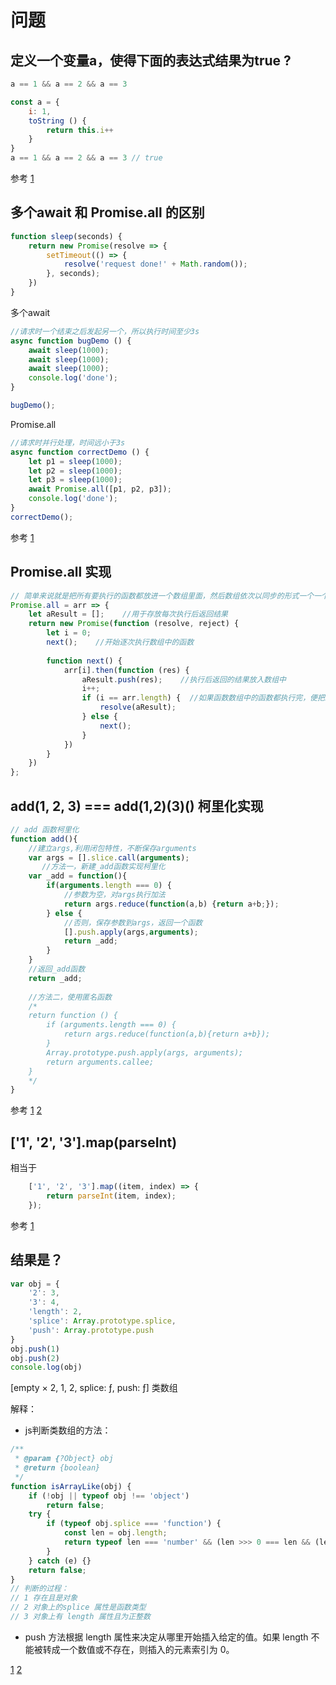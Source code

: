 # 问题

## 定义一个变量a，使得下面的表达式结果为true ?
```js
a == 1 && a == 2 && a == 3
```

```js
const a = {
    i: 1,
    toString () {
    	return this.i++
    }
}
a == 1 && a == 2 && a == 3 // true
```
参考
[1](https://juejin.im/post/5bc5c752f265da0a9a399a62)

## 多个await 和 Promise.all 的区别
```js
function sleep(seconds) {
    return new Promise(resolve => {
        setTimeout(() => {
            resolve('request done!' + Math.random());
        }, seconds);
    })
}
```
多个await
```js
//请求时一个结束之后发起另一个，所以执行时间至少3s
async function bugDemo () {
    await sleep(1000);
    await sleep(1000);
    await sleep(1000);
    console.log('done');
}

bugDemo();
```
Promise.all 
```js
//请求时并行处理，时间远小于3s
async function correctDemo () {
    let p1 = sleep(1000);
    let p2 = sleep(1000);
    let p3 = sleep(1000);
    await Promise.all([p1, p2, p3]);
    console.log('done');
}
correctDemo();
```
参考
[1](https://juejin.im/post/59e086fc51882578e310f92d)

## Promise.all 实现
```js
// 简单来说就是把所有要执行的函数都放进一个数组里面，然后数组依次以同步的形式一个一个执行，执行结束后能够接着执行then里面的东西。
Promise.all = arr => {
    let aResult = [];    //用于存放每次执行后返回结果
    return new Promise(function (resolve, reject) {
        let i = 0;
        next();    //开始逐次执行数组中的函数
        
        function next() {
            arr[i].then(function (res) {
                aResult.push(res);    //执行后返回的结果放入数组中
                i++;
                if (i == arr.length) {  //如果函数数组中的函数都执行完，便把结果数组传给then
                    resolve(aResult);
                } else {
                    next();
                }
            })
        }
    })
};
```

## add(1, 2, 3) === add(1,2)(3)() 柯里化实现
```js
// add 函数柯里化
function add(){
    //建立args,利用闭包特性，不断保存arguments
    var args = [].slice.call(arguments);
       //方法一，新建_add函数实现柯里化
    var _add = function(){
        if(arguments.length === 0) {
            //参数为空，对args执行加法
            return args.reduce(function(a,b) {return a+b;});
        } else {
            //否则，保存参数到args，返回一个函数
            [].push.apply(args,arguments);
            return _add;
        }
    }
    //返回_add函数
    return _add;
    
    //方法二，使用匿名函数
    /*
    return function () {
        if (arguments.length === 0) {
            return args.reduce(function(a,b){return a+b});
        }
        Array.prototype.push.apply(args, arguments);
        return arguments.callee;
    }
    */
}
```
参考
[1](https://www.jianshu.com/p/f88a5175e7a2)
[2](https://blog.csdn.net/qq_39207948/article/details/80593715)

## ['1', '2', '3'].map(parseInt) 
相当于
```js
    ['1', '2', '3'].map((item, index) => {
        return parseInt(item, index);
    });
```

参考 [1](https://github.com/Advanced-Frontend/Daily-Interview-Question/issues/4)

## 结果是？
```js
var obj = {
    '2': 3,
    '3': 4,
    'length': 2,
    'splice': Array.prototype.splice,
    'push': Array.prototype.push
}
obj.push(1)
obj.push(2)
console.log(obj)
```
[empty × 2, 1, 2, splice: ƒ, push: ƒ]  类数组

解释：
- js判断类数组的方法：
```js
/**
 * @param {?Object} obj
 * @return {boolean}
 */
function isArrayLike(obj) {
    if (!obj || typeof obj !== 'object')
        return false;
    try {
        if (typeof obj.splice === 'function') {
            const len = obj.length;
            return typeof len === 'number' && (len >>> 0 === len && (len > 0 || 1 / len > 0));
        }
    } catch (e) {}
    return false;
}
// 判断的过程：
// 1 存在且是对象
// 2 对象上的splice 属性是函数类型
// 3 对象上有 length 属性且为正整数
```
- push 方法根据 length 属性来决定从哪里开始插入给定的值。如果 length 不能被转成一个数值或不存在，则插入的元素索引为 0。

[1](https://github.com/Advanced-Frontend/Daily-Interview-Question/issues/76)
[2](https://juejin.im/post/5ca2fdcee51d4562754be20a)






